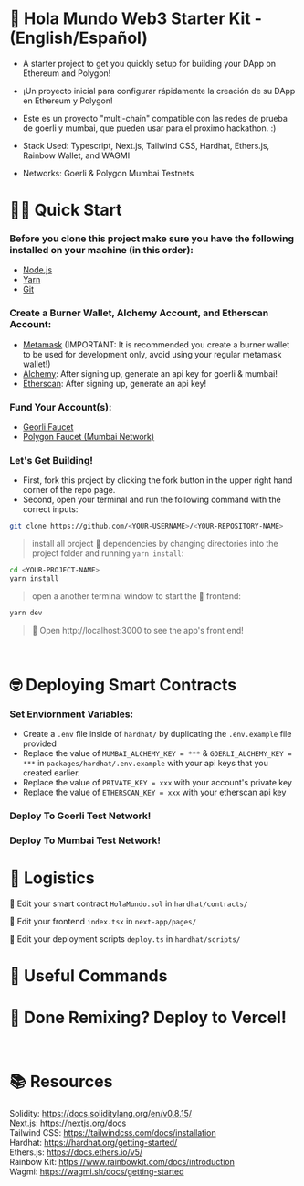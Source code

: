 # 👋 Hola Mundo Web3 Starter Kit - (English/Español)

* A starter project to get you quickly setup for building your DApp on Ethereum and Polygon!
* ¡Un proyecto inicial para configurar rápidamente la creación de su DApp en Ethereum y Polygon!
* Este es un proyecto "multi-chain" compatible con las redes de prueba de goerli y mumbai, que pueden usar para el proximo hackathon. :)


* Stack Used: Typescript, Next.js, Tailwind CSS, Hardhat, Ethers.js, Rainbow Wallet, and WAGMI
* Networks: Goerli & Polygon Mumbai Testnets

# 🏄‍♂️ Quick Start

### Before you clone this project make sure you have the following installed on your machine (in this order): 
* [Node.js](https://nodejs.org/en/)
* [Yarn](https://classic.yarnpkg.com/en/docs/install/)
* [Git](https://git-scm.com/downloads)

### Create a Burner Wallet, Alchemy Account, and Etherscan Account:
* [Metamask](https://metamask.io/) (IMPORTANT: It is recommended you create a burner wallet to be used for development only, avoid using your regular metamask wallet!)
* [Alchemy](https://www.alchemy.com/): After signing up, generate an api key for goerli & mumbai!
* [Etherscan](https://etherscan.io/apis): After signing up, generate an api key!

### Fund Your Account(s):
* [Georli Faucet](https://goerlifaucet.com/)
* [Polygon Faucet (Mumbai Network)](https://faucet.polygon.technology/)

### Let's Get Building!
* First, fork this project by clicking the fork button in the upper right hand corner of the repo page.
* Second, open your terminal and run the following command with the correct inputs:

```bash
git clone https://github.com/<YOUR-USERNAME>/<YOUR-REPOSITORY-NAME>
```

> install all project 👷‍ dependencies by changing directories into the project folder and running `yarn install`:

```bash
cd <YOUR-PROJECT-NAME> 
yarn install
```

> open a another terminal window to start the 📱 frontend:

```bash
yarn dev
```

> 📱 Open http://localhost:3000 to see the app's front end!

<br/> 

# 🤓 Deploying Smart Contracts

### Set Enviornment Variables:
* Create a `.env` file inside of `hardhat/` by duplicating the `.env.example` file provided
* Replace the value of `MUMBAI_ALCHEMY_KEY = ***` & `GOERLI_ALCHEMY_KEY = ***` in `packages/hardhat/.env.example` with your api keys that you created earlier.
* Replace the value of `PRIVATE_KEY = xxx` with your account's private key
* Replace the value of `ETHERSCAN_KEY = xxx` with your etherscan api key

### Deploy To Goerli Test Network!

### Deploy To Mumbai Test Network!


# 🚧 Logistics

🔏 Edit your smart contract `HolaMundo.sol` in `hardhat/contracts/`

📝 Edit your frontend `index.tsx` in `next-app/pages/`

💼 Edit your deployment scripts `deploy.ts` in `hardhat/scripts/`

# 🤖 Useful Commands

# 🚀 Done Remixing? Deploy to Vercel!


<br/>

# 📚 Resources
Solidity: https://docs.soliditylang.org/en/v0.8.15/
<br/>
Next.js: https://nextjs.org/docs
<br/>
Tailwind CSS: https://tailwindcss.com/docs/installation
<br/>
Hardhat: https://hardhat.org/getting-started/
<br/>
Ethers.js: https://docs.ethers.io/v5/
<br/>
Rainbow Kit: https://www.rainbowkit.com/docs/introduction 
<br/>
Wagmi: https://wagmi.sh/docs/getting-started
